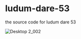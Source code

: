# ludum-dare-53
the source code for ludum dare 53


![Desktop 2_002](https://github.com/Venky-234/ludum-dare-53/assets/77890305/4c36a520-70e1-4948-9d70-d0877548d7ed)
